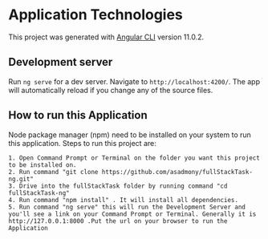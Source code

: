 # Application Technologies

This project was generated with [Angular CLI](https://github.com/angular/angular-cli) version 11.0.2.

## Development server

Run `ng serve` for a dev server. Navigate to `http://localhost:4200/`. The app will automatically reload if you change any of the source files.

## How to run this Application

Node package manager (npm) need to be installed on your system to run this application. Steps to run this project are:

    1. Open Command Prompt or Terminal on the folder you want this project to be installed on.
    2. Run command "git clone https://github.com/asadmony/fullStackTask-ng.git"
    3. Drive into the fullStackTask folder by running command "cd fullStackTask-ng"
    4. Run command "npm install" . It will install all dependencies.
    5. Run command "ng serve" this will run the Development Server and you'll see a link on your Command Prompt or Terminal. Generally it is http://127.0.0.1:8000 .Put the url on your browser to run the Application
